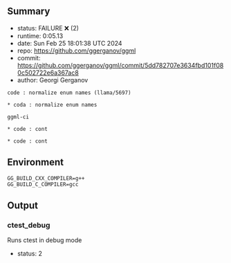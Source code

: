 ## Summary

- status:  FAILURE ❌ (2)
- runtime: 0:05.13
- date:    Sun Feb 25 18:01:38 UTC 2024
- repo:    https://github.com/ggerganov/ggml
- commit:  https://github.com/ggerganov/ggml/commit/5dd782707e3634fbd101f080c502722e6a367ac8
- author:  Georgi Gerganov
```
code : normalize enum names (llama/5697)

* coda : normalize enum names

ggml-ci

* code : cont

* code : cont
```

## Environment

```
GG_BUILD_CXX_COMPILER=g++
GG_BUILD_C_COMPILER=gcc
```

## Output

### ctest_debug

Runs ctest in debug mode
- status: 2
```

```

